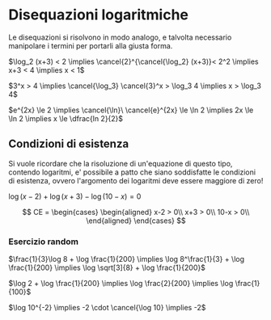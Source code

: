 # Disequazioni logaritmiche  

Le disequazioni si risolvono in modo analogo, e talvolta necessario manipolare i termini per portarli alla giusta forma.  

$\log_2 (x+3) < 2 \implies \cancel{2}^{\cancel{\log_2} (x+3)}< 2^2 \implies x+3 < 4 \implies x < 1$  

$3^x > 4 \implies \cancel{\log_3} \cancel{3}^x > \log_3 4 \implies x > \log_3 4$  

$e^{2x} \le 2 \implies \cancel{\ln}\ \cancel{e}^{2x} \le \ln 2 \implies 2x \le \ln 2 \implies x \le \dfrac{ln 2}{2}$  

## Condizioni di esistenza  

Si vuole ricordare che la risoluzione di un'equazione di questo tipo, contendo logaritmi, e' possibile a patto che siano soddisfatte le condizioni di esistenza, ovvero l'argomento dei logaritmi deve essere maggiore di zero!  

$\log (x-2) + \log (x+3) - \log (10-x) = 0$  

$$
CE =
\begin{cases}
  \begin{aligned}
    x-2 > 0\\
    x+3 > 0\\
    10-x > 0\\
  \end{aligned}
\end{cases}
$$

### Esercizio random  

$\frac{1}{3}\log 8 + \log \frac{1}{200} \implies \log 8^\frac{1}{3} + \log \frac{1}{200} \implies \log \sqrt[3]{8} + \log \frac{1}{200}$  

$\log 2 + \log \frac{1}{200} \implies \log \frac{2}{200} \implies \log \frac{1}{100}$  

$\log 10^{-2} \implies -2 \cdot \cancel{\log 10} \implies -2$  
